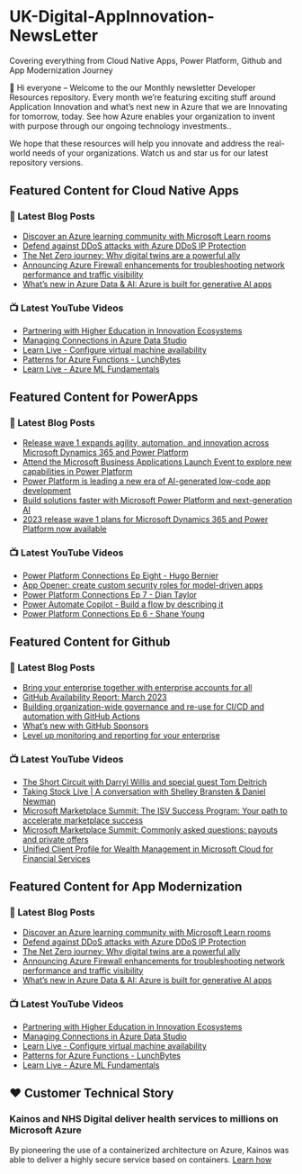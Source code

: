 # UK-Digital-AppInnovation-NewsLetter

Covering everything from Cloud Native Apps, Power Platform, Github and App Modernization Journey

👋 Hi everyone – Welcome to the our Monthly newsletter Developer Resources repository. Every month we’re featuring exciting stuff around Application Innovation and what’s next new in Azure that we are Innovating for tomorrow, today. See how Azure enables your organization to invent with purpose through our ongoing technology investments..


We hope that these resources will help you innovate and address the real-world needs of your organizations. Watch us and star us for our latest repository versions.

## Featured Content for Cloud Native Apps


### 📝 Latest Blog Posts

    
<!-- BLOGCNA:START -->
- [Discover an Azure learning community with Microsoft Learn rooms ](https://azure.microsoft.com/blog/discover-an-azure-learning-community-with-microsoft-learn-rooms/)
- [Defend against DDoS attacks with Azure DDoS IP Protection](https://azure.microsoft.com/blog/defend-against-ddos-attacks-with-azure-ddos-ip-protection/)
- [The Net Zero journey: Why digital twins are a powerful ally](https://azure.microsoft.com/blog/the-net-zero-journey-why-digital-twins-are-a-powerful-ally/)
- [Announcing Azure Firewall enhancements for troubleshooting network performance and traffic visibility](https://azure.microsoft.com/blog/announcing-azure-firewall-enhancements-for-troubleshooting-network-performance-and-traffic-visibility/)
- [What’s new in Azure Data & AI: Azure is built for generative AI apps](https://azure.microsoft.com/blog/what-s-new-in-azure-data-and-ai-azure-is-built-for-generative-ai-apps/)
<!-- BLOGCNA:END -->

### 📺 Latest YouTube Videos

 
<!-- YOUTUBECNA:START -->
- [Partnering with Higher Education in Innovation Ecosystems](https://www.youtube.com/watch?v=5URZxAaesRU)
- [Managing Connections in Azure Data Studio](https://www.youtube.com/watch?v=SJ8o7MEQ_Xk)
- [Learn Live - Configure virtual machine availability](https://www.youtube.com/watch?v=fvucFFMtAxU)
- [Patterns for Azure Functions - LunchBytes](https://www.youtube.com/watch?v=UlWxs1_QJVI)
- [Learn Live - Azure ML Fundamentals](https://www.youtube.com/watch?v=B3MTKu989ks)
<!-- YOUTUBECNA:END -->

##  Featured Content for PowerApps
### 📝 Latest Blog Posts
<!-- BLOGPOWER:START -->
- [Release wave 1 expands agility, automation, and innovation across Microsoft Dynamics 365 and Power Platform](https://cloudblogs.microsoft.com/dynamics365/bdm/2023/04/04/release-wave-1-expands-agility-automation-and-innovation-across-microsoft-dynamics-365-and-power-platform/)
- [Attend the Microsoft Business Applications Launch Event to explore new capabilities in Power Platform](https://cloudblogs.microsoft.com/powerplatform/2023/03/22/attend-the-microsoft-business-applications-launch-event-to-explore-new-capabilities-in-power-platform/)
- [Power Platform is leading a new era of AI-generated low-code app development](https://cloudblogs.microsoft.com/powerplatform/2023/03/16/power-platform-is-leading-a-new-era-of-ai-generated-low-code-app-development/)
- [Build solutions faster with Microsoft Power Platform and next-generation AI](https://cloudblogs.microsoft.com/powerplatform/2023/03/06/build-solutions-faster-with-microsoft-power-platform-and-next-generation-ai/)
- [2023 release wave 1 plans for Microsoft Dynamics 365 and Power Platform now available](https://cloudblogs.microsoft.com/dynamics365/bdm/2023/01/25/2023-release-wave-1-plans-for-microsoft-dynamics-365-and-power-platform-now-available/)
<!-- BLOGPOWER:END -->
 ### 📺 Latest YouTube Videos
    
<!-- YOUTUBEPOWER:START -->
- [Power Platform Connections Ep Eight - Hugo Bernier](https://www.youtube.com/watch?v=HuKLj12NMk0)
- [App Opener: create custom security roles for model-driven apps](https://www.youtube.com/watch?v=qkGxlW9_Huo)
- [Power Platform Connections Ep 7 - Dian Taylor](https://www.youtube.com/watch?v=5GEEhSSgMDo)
- [Power Automate Copilot - Build a flow by describing it](https://www.youtube.com/watch?v=Qvv2X3DGIDM)
- [Power Platform Connections Ep 6 - Shane Young](https://www.youtube.com/watch?v=v6mifi35_SQ)
<!-- YOUTUBEPOWER:END -->

##  Featured Content for Github
### 📝 Latest Blog Posts
<!-- BLOGGITHUB:START -->
- [Bring your enterprise together with enterprise accounts for all](https://github.blog/2023-04-05-bring-your-enterprise-together-with-enterprise-accounts-for-all/)
- [GitHub Availability Report: March 2023](https://github.blog/2023-04-05-github-availability-report-march-2023/)
- [Building organization-wide governance and re-use for CI/CD and automation with GitHub Actions](https://github.blog/2023-04-05-building-organization-wide-governance-and-re-use-for-ci-cd-and-automation-with-github-actions/)
- [What’s new with GitHub Sponsors](https://github.blog/2023-04-04-whats-new-with-github-sponsors/)
- [Level up monitoring and reporting for your enterprise](https://github.blog/2023-04-03-level-up-monitoring-and-reporting-for-your-enterprise/)
<!-- BLOGGITHUB:END -->
### 📺 Latest YouTube Videos
<!-- YOUTUBEGITHUB:START -->
- [The Short Circuit with Darryl Willis and special guest Tom Deitrich](https://www.youtube.com/watch?v=JICFwzRbmGI)
- [Taking Stock Live | A conversation with Shelley Bransten &amp; Daniel Newman](https://www.youtube.com/watch?v=GD0AtefZQts)
- [Microsoft Marketplace Summit: The ISV Success Program: Your path to accelerate marketplace success](https://www.youtube.com/watch?v=AwBRvh-dk48)
- [Microsoft Marketplace Summit: Commonly asked questions: payouts and private offers](https://www.youtube.com/watch?v=9dhD25L3HHY)
- [Unified Client Profile for Wealth Management in Microsoft Cloud for Financial Services](https://www.youtube.com/watch?v=Z27qnDLyH2E)
<!-- YOUTUBEGITHUB:END -->
##  Featured Content for App Modernization
### 📝 Latest Blog Posts
<!-- BLOGAPPMOD:START -->
- [Discover an Azure learning community with Microsoft Learn rooms ](https://azure.microsoft.com/blog/discover-an-azure-learning-community-with-microsoft-learn-rooms/)
- [Defend against DDoS attacks with Azure DDoS IP Protection](https://azure.microsoft.com/blog/defend-against-ddos-attacks-with-azure-ddos-ip-protection/)
- [The Net Zero journey: Why digital twins are a powerful ally](https://azure.microsoft.com/blog/the-net-zero-journey-why-digital-twins-are-a-powerful-ally/)
- [Announcing Azure Firewall enhancements for troubleshooting network performance and traffic visibility](https://azure.microsoft.com/blog/announcing-azure-firewall-enhancements-for-troubleshooting-network-performance-and-traffic-visibility/)
- [What’s new in Azure Data & AI: Azure is built for generative AI apps](https://azure.microsoft.com/blog/what-s-new-in-azure-data-and-ai-azure-is-built-for-generative-ai-apps/)
<!-- BLOGAPPMOD:END -->
### 📺 Latest YouTube Videos
<!-- YOUTUBEAPPMOD:START -->
- [Partnering with Higher Education in Innovation Ecosystems](https://www.youtube.com/watch?v=5URZxAaesRU)
- [Managing Connections in Azure Data Studio](https://www.youtube.com/watch?v=SJ8o7MEQ_Xk)
- [Learn Live - Configure virtual machine availability](https://www.youtube.com/watch?v=fvucFFMtAxU)
- [Patterns for Azure Functions - LunchBytes](https://www.youtube.com/watch?v=UlWxs1_QJVI)
- [Learn Live - Azure ML Fundamentals](https://www.youtube.com/watch?v=B3MTKu989ks)
<!-- YOUTUBEAPPMOD:END -->


## ♥️ Customer Technical Story 

### Kainos and NHS Digital deliver health services to millions on Microsoft Azure

By pioneering the use of a containerized architecture on Azure, Kainos was able to deliver a highly secure service based on containers. [Learn how](https://customers.microsoft.com/en-us/story/1368348549535774520-kainos-and-nhs-digital-deliver-health-services-to-millions-on-microsoft-azure)


